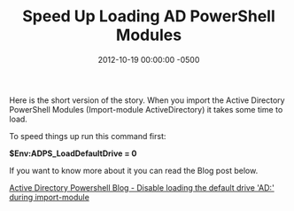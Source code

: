 ﻿---
title:  Speed Up Loading AD PowerShell Modules
date:   2012-10-19 00:00:00 -0500
categories: IT
---

Here is the short version of the story. When you import the Active Directory PowerShell Modules (Import-module ActiveDirectory) it takes some time to load.

To speed things up run this command first:

<b>$Env:ADPS_LoadDefaultDrive = 0</b>

If you want to know more about it you can read the Blog post below.

<a href="http://blogs.msdn.com/b/adpowershell/archive/2010/04/12/disable-loading-the-default-drive-ad-during-import-module.aspx">Active Directory Powershell Blog - Disable loading the default drive 'AD:' during import-module</a>
